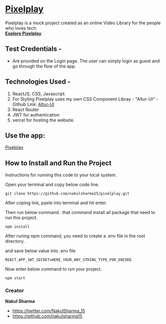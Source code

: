 <h1>
  <a href="https://pixelplay.vercel.app/">
   Pixelplay
  </a>
</h1>

<p>
    Pixelplay is a mock project created as an online Video Library for the people who loves tech.
  <br>
  <a href="https://pixelplay.vercel.app/"><strong>Explore Pixelplay</strong></a>
  <br>

## Test Credentials -

- Are provided on the Login page. The user can simply login as guest and go through the flow of the app.

## Technologies Used -

1. ReactJS, CSS, Javascript.
2. For Styling Pixelplay uses my own CSS Component Libray - "Altur-UI" - Github Link: <a href="https://github.com/nakulsharma15/Altur-UI">Altur-UI</a>
3. React Router
4. JWT for authentication
5. vercel for hosting the website.

## Use the app:
<p><a href="https://pixelplay.vercel.app/">
   Pixelplay
  </a></p>

## How to Install and Run the Project

Instructions for running this code to your local system.

Open your terminal and copy below code line.

```
git clone https://github.com/nakulsharma15/pixelplay.git
```

After coping link, paste into terminal and hit enter.

Then run below command . that command install all package that need to run this project.

```
npm install
```

After runing npm command, you need to create a .env file in the root directory.

and save below value into .env file

```
REACT_APP_JWT_SECRET=HERE_YOUR_ANY_STRING_TYPE_FOR_ENCODE
```

Now enter below command to run your project.

```
npm start
```

### Creator

**Nakul Sharma**

- <https://twitter.com/NakulSharma_15>
- <https://github.com/nakulsharma15>
